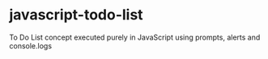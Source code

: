 # javascript-todo-list
To Do List concept executed purely in JavaScript using prompts, alerts and console.logs
